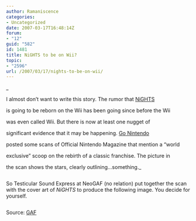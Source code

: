 ```yaml
---
author: Ramaniscence
categories:
- Uncategorized
date: 2007-03-17T16:48:14Z
forum:
- "12"
guid: "582"
id: 1481
title: NiGHTS to be on Wii?
topic:
- "2596"
url: /2007/03/17/nights-to-be-on-wii/
---
```


_
  
I almost don&#8217;t want to write this story. The rumor that [NiGHTS](http://www.gamesarefun.com/gamesdb/search.php?by=Game&search=NiGHTS)
  
is going to be reborn on the Wii has been going since before the Wii
  
was even called Wii. But there is now at least one nugget of
  
significant evidence that it may be happening. [Go Nintendo](http://gonintendo.com/?p=14685)
  
posted some scans of Official Nintendo Magazine that mention a &#8220;world
  
exclusive&#8221; scoop on the rebirth of a classic franchise. The picture in
  
the scan shows the stars, clearly outlining&#8230;something._

<div class="center">
  <a href="http://www.gamesarefun.com/games/wii/nights/1.jpg"><img border="0" alt="" src="http://www.gamesarefun.com/games/wii/nights/1t.jpg" /></a><a href="http://www.gamesarefun.com/games/wii/nights/2.jpg"><img border="0" alt="" src="http://www.gamesarefun.com/games/wii/nights/2t.jpg" /></a>
</div>

So Testicular Sound Express at NeoGAF (no relation) put together the scan with the cover art of _NiGHTS_ to produce the following image. You decide for yourself.

<div class="center">
  <img border="0" alt="" src="http://www.gamesarefun.com/games/wii/nights/3.jpg" /></p> 
  
  <p>
    Source: <a href="http://www.gamesarefun.com/news.php?newsid=7577" target="_blank">GAF</a></div>